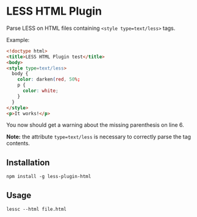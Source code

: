 LESS HTML Plugin
===

Parse LESS on HTML files containing `<style type=text/less>` tags.

Example:

```html
<!doctype html>
<title>LESS HTML Plugin test</title>
<body>
<style type=text/less>
  body {
    color: darken(red, 50%;
    p {
      color: white;
    }
  }
</style>
<p>It works!</p>
```

You now should get a warning about the missing parenthesis on line 6.

**Note:** the attribute `type=text/less` is necessary to correctly parse the
tag contents.

## Installation

    npm install -g less-plugin-html

## Usage

    lessc --html file.html


